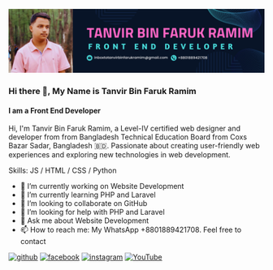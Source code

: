![image alt](https://github.com/githubramim/githubramim/blob/main/Ramim_Banner_GitHub.png)
### Hi there 👋, My Name is Tanvir Bin Faruk Ramim
#### I am a Front End Developer
 Hi, I'm Tanvir Bin Faruk Ramim, a Level-IV certified web designer and developer from from Bangladesh Technical Education Board from Coxs Bazar Sadar, Bangladesh 🇧🇩. Passionate about creating user-friendly web experiences and exploring new technologies in web development.

Skills: JS / HTML / CSS / Python

- 🔭 I’m currently working on Website Development 
- 🌱 I’m currently learning PHP and Laravel 
- 👯 I’m looking to collaborate on GitHub 
- 🤔 I’m looking for help with PHP and Laravel 
- 💬 Ask me about Website Development 
- 📫 How to reach me: My WhatsApp +8801889421708. Feel free to contact 


[<img src='https://cdn.jsdelivr.net/npm/simple-icons@3.0.1/icons/github.svg' alt='github' height='40'>](https://github.com/githubramim)  [<img src='https://cdn.jsdelivr.net/npm/simple-icons@3.0.1/icons/facebook.svg' alt='facebook' height='40'>](https://www.facebook.com/TanvirRamimDM)  [<img src='https://cdn.jsdelivr.net/npm/simple-icons@3.0.1/icons/instagram.svg' alt='instagram' height='40'>](https://www.instagram.com/triggeredramim/)  [<img src='https://cdn.jsdelivr.net/npm/simple-icons@3.0.1/icons/youtube.svg' alt='YouTube' height='40'>](https://www.youtube.com/channel/tanvirbinfarukramim)  




